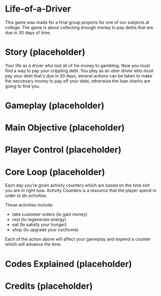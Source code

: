 # Life-of-a-Driver

This game was made for a final group projects for one of our subjects at college. The game is about collecting enough money to pay debts that are due in 30 days of time.

# Story (placeholder)

Your life as a driver who lost all of his money to gambling. Now you must find a way to pay your crippling debt. You play as an uber driver who must pay your debt that's due in 30 days, several actions can be taken to make the neccesary money to pay off your debt, otherwise the loan sharks are going to find you. 

# Gameplay (placeholder)
# Main Objective (placeholder) 
# Player Control (placeholder)
# Core Loop (placeholder)

Each day you're given activity counters which are based on the time slot you are in right now. Activity Counters is a resource that the player spend in order to do activities. 

These activities include:
- take customer orders (to gain money)
- rest (to regenerate energy)
- eat (to satisfy your hunger)
- shop (to upgrade your car/home)
  
Each of the action above will affect your gameplay and expend a counter which will advance the time.

# Codes Explained (placeholder)
# Credits (placeholder)
